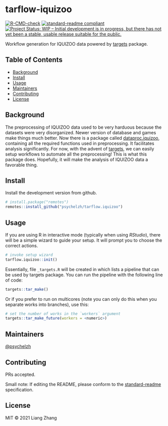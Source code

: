 # tarflow-iquizoo

<!-- badges: start -->
[![R-CMD-check](https://github.com/psychelzh/tarflow.iquizoo/workflows/R-CMD-check/badge.svg)](https://github.com/psychelzh/tarflow.iquizoo/actions)
[![standard-readme compliant](https://img.shields.io/badge/standard--readme-OK-green.svg?style=flat-square)](https://github.com/RichardLitt/standard-readme)
[![Project Status: WIP – Initial development is in progress, but there has not yet been a stable, usable release suitable for the public.](https://www.repostatus.org/badges/latest/wip.svg)](https://www.repostatus.org/#wip)
<!-- badges: end -->

Workflow generation for IQUIZOO data powered by [targets](https://github.com/wlandau/targets) package.

## Table of Contents

- [Background](#background)
- [Install](#install)
- [Usage](#usage)
- [Maintainers](#maintainers)
- [Contributing](#contributing)
- [License](#license)

## Background

The preprocessing of IQUIZOO data used to be very harduous because the datasets were very disorganized. Newer version of database and games make things much better. Now there is a package called [dataproc.iquizoo](https://github.com/psychelzh/dataproc.iquizoo), containing all the required functions used in preprocessing. It facilitates analysis significantly. For now, with the advent of [targets](https://github.com/wlandau/targets), we can easily setup workflows to automate all the preprocessing! This is what this package does. Hopefully, it will make the analysis of IQUIZOO data a favorable thing.

## Install

Install the development version from github.

```r
# install.package("remotes")
remotes::install_github("psychelzh/tarflow.iquizoo")
```

## Usage

If you are using R in interactive mode (typically when using *RStudio*), there will be a simple wizard to guide your setup. It will prompt you to choose the correct actions.

```r
# invoke setup wizard
tarflow.iquizoo::init()
```

Essentially, file `_targets.R` will be created in which lists a pipeline that can be used by targets package. You can run the pipeline with the following line of code:

```r
targets::tar_make()
```

Or if you prefer to run on multicores (note you can only do this when you separate works into branches), use this:

```r
# set the number of works in the `workers` argument
targets::tar_make_future(workers = <numeric>)
```

## Maintainers

[@psychelzh](https://github.com/psychelzh)

## Contributing

PRs accepted.

Small note: If editing the README, please conform to the [standard-readme](https://github.com/RichardLitt/standard-readme) specification.

## License

MIT © 2021 Liang Zhang
